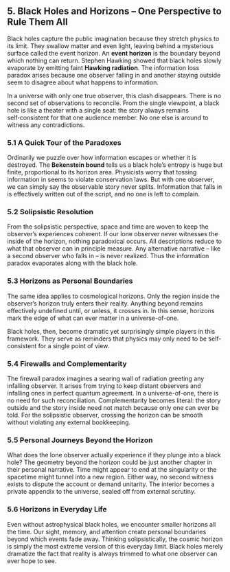 ## 5. Black Holes and Horizons – One Perspective to Rule Them All
Black holes capture the public imagination because they stretch physics to its limit.
They swallow matter and even light, leaving behind a mysterious surface called the event horizon.
An **event horizon** is the boundary beyond which nothing can return.
Stephen Hawking showed that black holes slowly evaporate by emitting faint **Hawking radiation**.
The information loss paradox arises because one observer falling in and another staying outside seem to disagree about what happens to information.

In a universe with only one true observer, this clash disappears.
There is no second set of observations to reconcile.
From the single viewpoint, a black hole is like a theater with a single seat: the story always remains self‑consistent for that one audience member.
No one else is around to witness any contradictions.

### 5.1 A Quick Tour of the Paradoxes
Ordinarily we puzzle over how information escapes or whether it is destroyed.
The **Bekenstein bound** tells us a black hole’s entropy is huge but finite, proportional to its horizon area.
Physicists worry that tossing information in seems to violate conservation laws.
But with one observer, we can simply say the observable story never splits.
Information that falls in is effectively written out of the script, and no one is left to complain.

### 5.2 Solipsistic Resolution
From the solipsistic perspective, space and time are woven to keep the observer’s experiences coherent.
If our lone observer never witnesses the inside of the horizon, nothing paradoxical occurs.
All descriptions reduce to what that observer can in principle measure.
Any alternative narrative – like a second observer who falls in – is never realized.
Thus the information paradox evaporates along with the black hole.

### 5.3 Horizons as Personal Boundaries
The same idea applies to cosmological horizons.
Only the region inside the observer’s horizon truly enters their reality.
Anything beyond remains effectively undefined until, or unless, it crosses in.
In this sense, horizons mark the edge of what can ever matter in a universe-of-one.

Black holes, then, become dramatic yet surprisingly simple players in this framework.
They serve as reminders that physics may only need to be self-consistent for a single point of view.

### 5.4 Firewalls and Complementarity
The firewall paradox imagines a searing wall of radiation greeting any infalling observer.
It arises from trying to keep distant observers and infalling ones in perfect quantum agreement.
In a universe-of-one, there is no need for such reconciliation.
Complementarity becomes literal: the story outside and the story inside need not match because only one can ever be told.
For the solipsistic observer, crossing the horizon can be smooth without violating any external bookkeeping.

### 5.5 Personal Journeys Beyond the Horizon
What does the lone observer actually experience if they plunge into a black hole?
The geometry beyond the horizon could be just another chapter in their personal narrative.
Time might appear to end at the singularity or the spacetime might tunnel into a new region.
Either way, no second witness exists to dispute the account or demand unitarity.
The interior becomes a private appendix to the universe, sealed off from external scrutiny.

### 5.6 Horizons in Everyday Life
Even without astrophysical black holes, we encounter smaller horizons all the time.
Our sight, memory, and attention create personal boundaries beyond which events fade away.
Thinking solipsistically, the cosmic horizon is simply the most extreme version of this everyday limit.
Black holes merely dramatize the fact that reality is always trimmed to what one observer can ever hope to see.
